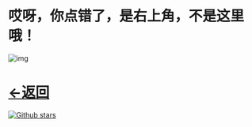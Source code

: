 # 哎呀，你点错了，是右上角，不是这里哦！



![img](https://img-blog.csdnimg.cn/20200807185328434.png)





# [←返回](https://github.com/sdwwld/algorithms)

[![Github stars](https://img.shields.io/github/stars/sdwwld/algorithms?style=social)](https://github.com/sdwwld/algorithms)


